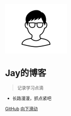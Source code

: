 ![logo](picture/icon.png)

# Jay的博客

> 记录学习点滴

- 长路漫漫，抓点紧吧

[GitHub](https://github.com/jaycodedeer)
[向下滑动](#docsify)
